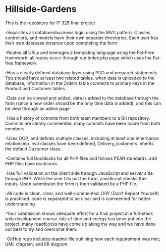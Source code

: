 # Hillside-Gardens
This is the repository for IT 328 final project

-Separates all database/business logic using the MVC pattern.
Classes, controllers, and models have their own separate directories. Each user 
has their own database instance upon completing the form

-Routes all URLs and leverages a templating language using the Fat-Free framework.
all routes occur through our index.php page which uses the Fat-free framework

-Has a clearly defined database layer using PDO and prepared statements. You should have at least two related tables.
when data is uploaded to the database, information in the Orders table connects to
primary keys in the Product and Customer tables

-Data can be viewed and added.
data is added to the database through the form (since a new order should be 
the only time data is added), and this can be view through an admin page

-Has a history of commits from both team members to a Git repository. Commits are clearly commented.
many commits have been made from both members

-Uses OOP, and defines multiple classes, including at least one inheritance relationship.
two classes have been defined, Delivery_customers inherits 
the default Customer class.

-Contains full Docblocks for all PHP files and follows PEAR standards.
add PHP files have docblocks

-Has full validation on the client side through JavaScript and server side through PHP.
While the user fills out the form, JavaScript checks their inputs.
Upon submission the form is then validated by a PHP file.

-All code is clean, clear, and well-commented. DRY (Don't Repeat Yourself) is practiced.
code is separated to be clear and is commented for better understanding

-Your submission shows adequate effort for a final project in a full-stack web development course.
lots of time and energy has been put into the project, many roadblocks
have come up along the way and we have done our best to try and overcome them.

-GitHub repo includes readme file outlining how each requirement was met; UML diagram; and ER diagram

